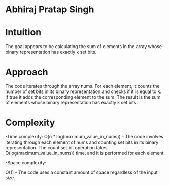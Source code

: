 # Abhiraj Pratap Singh

# Intuition
The goal appears to be calculating the sum of elements in the array whose binary representation has exactly k set bits.

# Approach
The code iterates through the array nums. For each element, it counts the number of set bits in its binary representation and checks
if it is equal to k.
If true it adds the corresponding element to the sum. The result is the sum of elements whose binary representation has exactly k set bits.


# Complexity

-Time complexity:
O(n * log(maximum_value_in_nums)) - The code involves iterating through each element of nums and counting set bits in its binary representation. The count set bit operation takes O(log(maximum_value_in_nums)) time, and it is performed for each element.

-Space complexity:

O(1) - The code uses a constant amount of space regardless of the input size.
